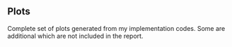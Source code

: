 ## Plots
Complete set of plots generated from my implementation codes. Some are additional which are not included in the report.

